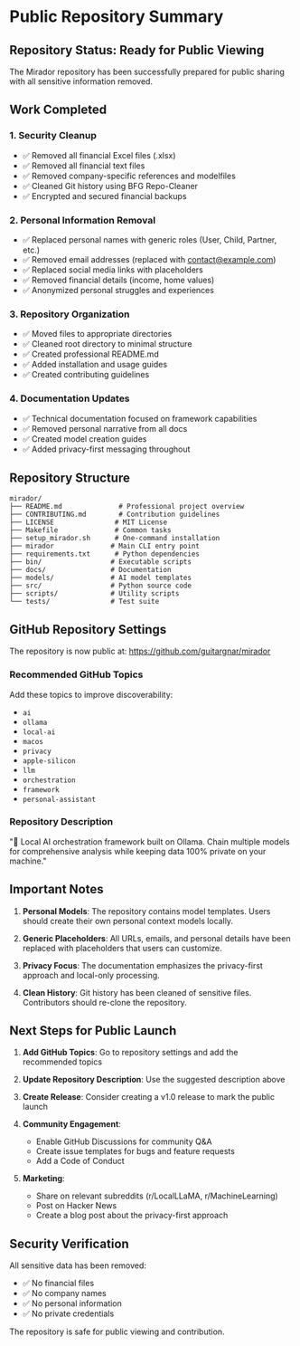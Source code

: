 # Public Repository Summary

## Repository Status: Ready for Public Viewing

The Mirador repository has been successfully prepared for public sharing with all sensitive information removed.

## Work Completed

### 1. Security Cleanup
- ✅ Removed all financial Excel files (.xlsx)
- ✅ Removed all financial text files
- ✅ Removed company-specific references and modelfiles
- ✅ Cleaned Git history using BFG Repo-Cleaner
- ✅ Encrypted and secured financial backups

### 2. Personal Information Removal
- ✅ Replaced personal names with generic roles (User, Child, Partner, etc.)
- ✅ Removed email addresses (replaced with contact@example.com)
- ✅ Replaced social media links with placeholders
- ✅ Removed financial details (income, home values)
- ✅ Anonymized personal struggles and experiences

### 3. Repository Organization
- ✅ Moved files to appropriate directories
- ✅ Cleaned root directory to minimal structure
- ✅ Created professional README.md
- ✅ Added installation and usage guides
- ✅ Created contributing guidelines

### 4. Documentation Updates
- ✅ Technical documentation focused on framework capabilities
- ✅ Removed personal narrative from all docs
- ✅ Created model creation guides
- ✅ Added privacy-first messaging throughout

## Repository Structure

```
mirador/
├── README.md              # Professional project overview
├── CONTRIBUTING.md        # Contribution guidelines
├── LICENSE               # MIT License
├── Makefile              # Common tasks
├── setup_mirador.sh      # One-command installation
├── mirador              # Main CLI entry point
├── requirements.txt      # Python dependencies
├── bin/                 # Executable scripts
├── docs/                # Documentation
├── models/              # AI model templates
├── src/                 # Python source code
├── scripts/             # Utility scripts
└── tests/               # Test suite
```

## GitHub Repository Settings

The repository is now public at: https://github.com/guitargnar/mirador

### Recommended GitHub Topics
Add these topics to improve discoverability:
- `ai`
- `ollama`
- `local-ai`
- `macos`
- `privacy`
- `apple-silicon`
- `llm`
- `orchestration`
- `framework`
- `personal-assistant`

### Repository Description
"🏰 Local AI orchestration framework built on Ollama. Chain multiple models for comprehensive analysis while keeping data 100% private on your machine."

## Important Notes

1. **Personal Models**: The repository contains model templates. Users should create their own personal context models locally.

2. **Generic Placeholders**: All URLs, emails, and personal details have been replaced with placeholders that users can customize.

3. **Privacy Focus**: The documentation emphasizes the privacy-first approach and local-only processing.

4. **Clean History**: Git history has been cleaned of sensitive files. Contributors should re-clone the repository.

## Next Steps for Public Launch

1. **Add GitHub Topics**: Go to repository settings and add the recommended topics

2. **Update Repository Description**: Use the suggested description above

3. **Create Release**: Consider creating a v1.0 release to mark the public launch

4. **Community Engagement**:
   - Enable GitHub Discussions for community Q&A
   - Create issue templates for bugs and feature requests
   - Add a Code of Conduct

5. **Marketing**:
   - Share on relevant subreddits (r/LocalLLaMA, r/MachineLearning)
   - Post on Hacker News
   - Create a blog post about the privacy-first approach

## Security Verification

All sensitive data has been removed:
- ✅ No financial files
- ✅ No company names
- ✅ No personal information
- ✅ No private credentials

The repository is safe for public viewing and contribution.